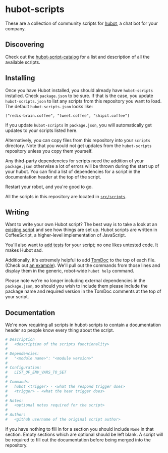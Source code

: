 # hubot-scripts

These are a collection of community scripts for [hubot][hubot], a chat bot for
your company.


## Discovering

Check out the [hubot-script-catalog][script-catalog] for a list and description
of all the available scripts.

## Installing

Once you have Hubot installed, you should already have `hubot-scripts` installed.
Check `package.json` to be sure. If that is the case, you update `hubot-scripts.json`
to list any scripts from this repository you want to load. The default
`hubot-scripts.json` looks like:

    ["redis-brain.coffee", "tweet.coffee", "shipit.coffee"]
    
If you update `hubot-scripts` in `package.json`, you will automatically get updates to your scripts listed here.
    
Alternatively, you can copy files from this repository into your `scripts` directory.
Note that you would not get updates from the `hubot-scripts` repository unless you
copy them yourself.

Any third-party dependencies for scripts need the addition of your `package.json`
otherwise a lot of errors will be thrown during the start up of your hubot. You
can find a list of dependencies for a script in the documentation header at the
top of the script.

Restart your robot, and you're good to go.

All the scripts in this repository are located in [`src/scripts`][src-scripts].

## Writing

Want to write your own Hubot script? The best way is to take a look at an
[existing script][example-script] and see how things are set up. Hubot scripts
are written in CoffeeScript, a higher-level implementation of JavaScript.

You'll also want to [add tests][hubot-script-tests] for your script; no one
likes untested code. It makes Hubot sad.

Additionally, it's extremely helpful to add [TomDoc][tomdoc] to the top of each
file. (Check out [an example][example-script-doc]). We'll pull out the commands
from those lines and display them in the generic, robot-wide `hubot help`
command.

Please note we're no longer including external dependencies in the
`package.json`, so should you wish to include them please include the package
name and required version in the TomDoc comments at the top of your script.

## Documentation

We're now requiring all scripts in hubot-scripts to contain a documentation
header so people know every thing about the script.

```coffeescript
# Description
#   <description of the scripts functionality>
#
# Dependencies:
#   "<module name>": "<module version>"
#
# Configuration:
#   LIST_OF_ENV_VARS_TO_SET
#
# Commands:
#   hubot <trigger> - <what the respond trigger does>
#   <trigger> - <what the hear trigger does>
#
# Notes:
#   <optional notes required for the script>
#
# Author:
#   <github username of the original script author>
```

If you have nothing to fill in for a section you should include `None` in that
section. Empty sections which are optional should be left blank. A script will
be required to fill out the documentation before being merged into the
repository.

[hubot]: https://github.com/github/hubot
[script-catalog]: http://hubot-script-catalog.herokuapp.com
[src-scripts]: https://github.com/github/hubot-scripts/tree/master/src/scripts
[tomdoc]: http://tomdoc.org
[example-script]: https://github.com/github/hubot-scripts/blob/master/src/scripts/tweet.coffee 
[hubot-script-tests]: https://github.com/github/hubot-scripts/blob/master/test/tests.coffee
[example-script-doc]: https://github.com/github/hubot-scripts/blob/master/src/scripts/speak.coffee#L1-5
